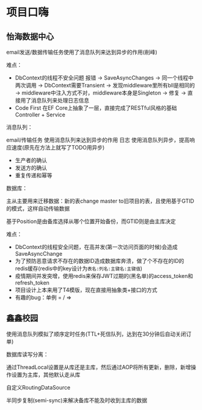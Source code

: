 # 项目口嗨

## 怡海数据中心

email发送/数据传输任务使用了消息队列来达到异步的作用(削峰)

难点：

- DbContext的线程不安全问题 报错 -> SaveAsyncChanges -> 同一个线程中两次调用 -> DbContext需要Transient -> 发现middleware里所有bll是相同的 -> middleware中注入方式不对，middleware本身是Singleton -> 修复 -> 直接用了消息队列来处理日志信息
- Code First 在EF Core上抽象了一层，直接完成了RESTful风格的基础Controller + Service

消息队列：

email/传输任务 使用消息队列来达到异步的作用
日志 使用消息队列异步，提高响应速度(原先在方法上就写了TODO用异步)

- 生产者的确认
- 发送方的确认
- 重复传递和幂等

数据库：

主从主要用来迁移数据：新的表change master to旧项目的表，且使用基于GTID的模式，这样自动传输数据

基于Position是由备库选择从哪个位置开始备份，而GTID则是由主库决定

难点：

- DbContext的线程安全问题，在高并发(第一次访问页面的时候)会造成SaveAsyncChange
- 为了预防恶意请求不存在的数据ID造成数据库奔溃，做了个不存在的ID的redis缓存(redis中的key设计为`表名:列名:主键名:主键值`)
- 疫情期间并发突增，使用redis来保存JWT过期的(黑名单)的access_token和refresh_token
- 项目设计上本来用了T4模版，现在直接用抽象类+接口的方式
- 有趣的bug：单例 = / =>


## 鑫鑫校园

使用消息队列模拟了顺序定时任务(TTL+死信队列，达到在30分钟后自动关闭订单)

数据库读写分离：

通过ThreadLocal设置是从库还是主库，然后通过AOP将所有更新，删除，新增操作设置为主库，其他默认走从库

自定义RoutingDataSource

半同步复制(semi-sync)来解决备库不能及时收到主库的数据

